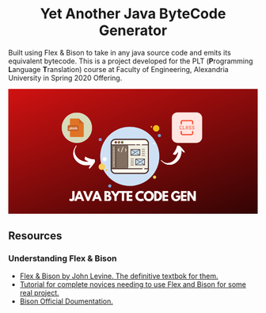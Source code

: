 <h1 align='center'>Yet Another Java ByteCode Generator</h1>

Built using Flex & Bison to take in any java source code and emits its equivalent bytecode. This is a project developed for the PLT (**P**rogramming **L**anguage **T**ranslation) course at Faculty of Engineering, Alexandria University in Spring 2020 Offering.

<p align='center'><img src='./images/cover.png'/></p>

## Resources 

### Understanding Flex & Bison
- [Flex & Bison by John Levine. The definitive textbok for them.](http://web.iitd.ac.in/~sumeet/flex__bison.pdf)
- [Tutorial for complete novices needing to use Flex and Bison for some real project.](https://aquamentus.com/flex_bison.html)
- [Bison Official Doumentation.](https://www.cs.auckland.ac.nz/references/gnu/bison/bison_toc.html)
